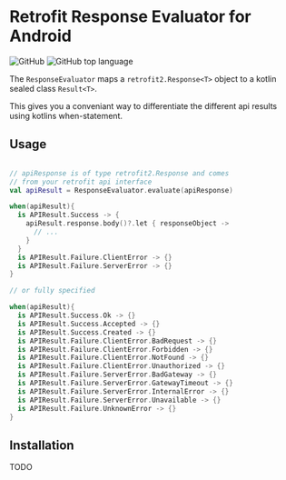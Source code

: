 # Retrofit Response Evaluator for Android

![GitHub](https://img.shields.io/github/license/bornholdtleegmbh/response-evaluator?color=%230087ff&style=for-the-badge)
![GitHub top language](https://img.shields.io/github/languages/top/bornholdtleegmbh/response-evaluator?color=%23875dff&style=for-the-badge)

The `ResponseEvaluator` maps a `retrofit2.Response<T>` object to a kotlin sealed class `Result<T>`.

This gives you a conveniant way to differentiate the different api results using kotlins when-statement.

## Usage

```kotlin

// apiResponse is of type retrofit2.Response and comes 
// from your retrofit api interface
val apiResult = ResponseEvaluator.evaluate(apiResponse)

when(apiResult){
  is APIResult.Success -> {
    apiResult.response.body()?.let { responseObject ->
      // ...
    }
  }
  is APIResult.Failure.ClientError -> {}
  is APIResult.Failure.ServerError -> {}
}

// or fully specified

when(apiResult){
  is APIResult.Success.Ok -> {}
  is APIResult.Success.Accepted -> {}
  is APIResult.Success.Created -> {}
  is APIResult.Failure.ClientError.BadRequest -> {}
  is APIResult.Failure.ClientError.Forbidden -> {}
  is APIResult.Failure.ClientError.NotFound -> {}
  is APIResult.Failure.ClientError.Unauthorized -> {}
  is APIResult.Failure.ServerError.BadGateway -> {}
  is APIResult.Failure.ServerError.GatewayTimeout -> {}
  is APIResult.Failure.ServerError.InternalError -> {}
  is APIResult.Failure.ServerError.Unavailable -> {}
  is APIResult.Failure.UnknownError -> {}
}
````

## Installation

TODO
